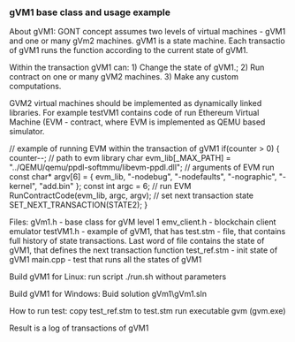 ### gVM1 base class and usage example


About gVM1:
  GONT concept assumes two levels of virtual machines - gVM1 and one or many gVm2 machines. gVM1 is a state machine. Each transactio of gVM1 runs the function according to the current state of gVM1.
  
Within the transaction gVM1 can:
    1) Change the state of gVM1.; 
    2) Run contract on one or many gVM2 machines.
    3) Make any custom computations.
    
  GVM2 virtual machines should be implemented as dynamically linked libraries. For example testVM1 contains code of run Ethereum Virtual Machine (EVM - contract, where EVM is implemented as QEMU based simulator.

  // example of running EVM within the transaction of gVM1
  if(counter > 0)
    {
      counter--;
      // path to evm library
	  char evm_lib[_MAX_PATH] = "../QEMU/qemu/ppdl-softmmu/libevm-ppdl.dll";
    // arguments of EVM run
	  const char* argv[6] = { evm_lib, "-nodebug", "-nodefaults", "-nographic", "-kernel", "add.bin" };
	  const int argc = 6;
    // run EVM
	  RunContractCode(evm_lib, argc, argv);
    // set next transaction state
      SET_NEXT_TRANSACTION(STATE2);
    }
  
  
  
Files:
  gVm1.h - base class for gVM level 1
  emv_client.h - blockchain client emulator
  testVM1.h - example of gVM1, that has 
  test.stm - file, that contains full history of state transactions. Last word of file contains the state of gVM1, that defines the next transaction function
  test_ref.stm - init state of gVM1
  main.cpp - test that runs all the states of gVM1 
  
Build gVM1 for Linux: 
  run script ./run.sh without parameters
 
Build gVM1 for Windows:
  Buid solution gVm1\gVm1.sln

How to run test:
  copy test_ref.stm to test.stm
  run executable gvm (gvm.exe)
  
Result is a log of transactions of gVM1



  
